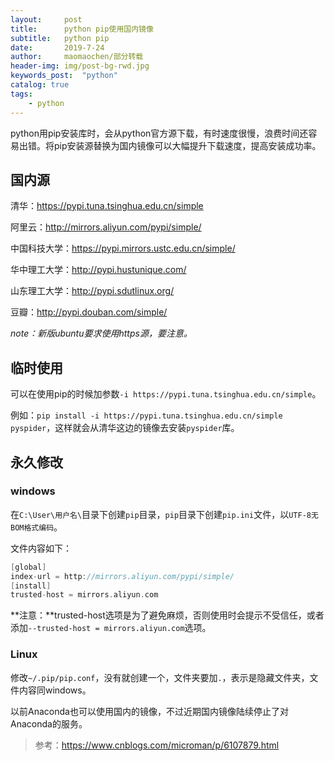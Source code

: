 ```yaml
---
layout:     post
title:      python pip使用国内镜像
subtitle:   python pip
date:       2019-7-24
author:     maomaochen/部分转载
header-img: img/post-bg-rwd.jpg
keywords_post:  "python"
catalog: true
tags:
    - python
---
```


python用pip安装库时，会从python官方源下载，有时速度很慢，浪费时间还容易出错。将pip安装源替换为国内镜像可以大幅提升下载速度，提高安装成功率。

## 国内源

清华：https://pypi.tuna.tsinghua.edu.cn/simple

阿里云：http://mirrors.aliyun.com/pypi/simple/

中国科技大学：https://pypi.mirrors.ustc.edu.cn/simple/

华中理工大学：http://pypi.hustunique.com/

山东理工大学：http://pypi.sdutlinux.org/ 

豆瓣：http://pypi.douban.com/simple/

*note：新版ubuntu要求使用https源，要注意。*

## 临时使用

可以在使用pip的时候加参数`-i https://pypi.tuna.tsinghua.edu.cn/simple`。

例如：`pip install -i https://pypi.tuna.tsinghua.edu.cn/simple pyspider`，这样就会从清华这边的镜像去安装`pyspider`库。

## 永久修改

### windows

在`C:\User\用户名\`目录下创建`pip`目录，`pip`目录下创建`pip.ini`文件，以`UTF-8无BOM格式编码`。

文件内容如下：

```c++
[global]
index-url = http://mirrors.aliyun.com/pypi/simple/
[install]
trusted-host = mirrors.aliyun.com
```

**注意：**trusted-host选项是为了避免麻烦，否则使用时会提示不受信任，或者添加`--trusted-host = mirrors.aliyun.com`选项。

### Linux

修改`~/.pip/pip.conf`，没有就创建一个，文件夹要加`.`，表示是隐藏文件夹，文件内容同windows。



以前Anaconda也可以使用国内的镜像，不过近期国内镜像陆续停止了对Anaconda的服务。

> 参考：https://www.cnblogs.com/microman/p/6107879.html



<br>